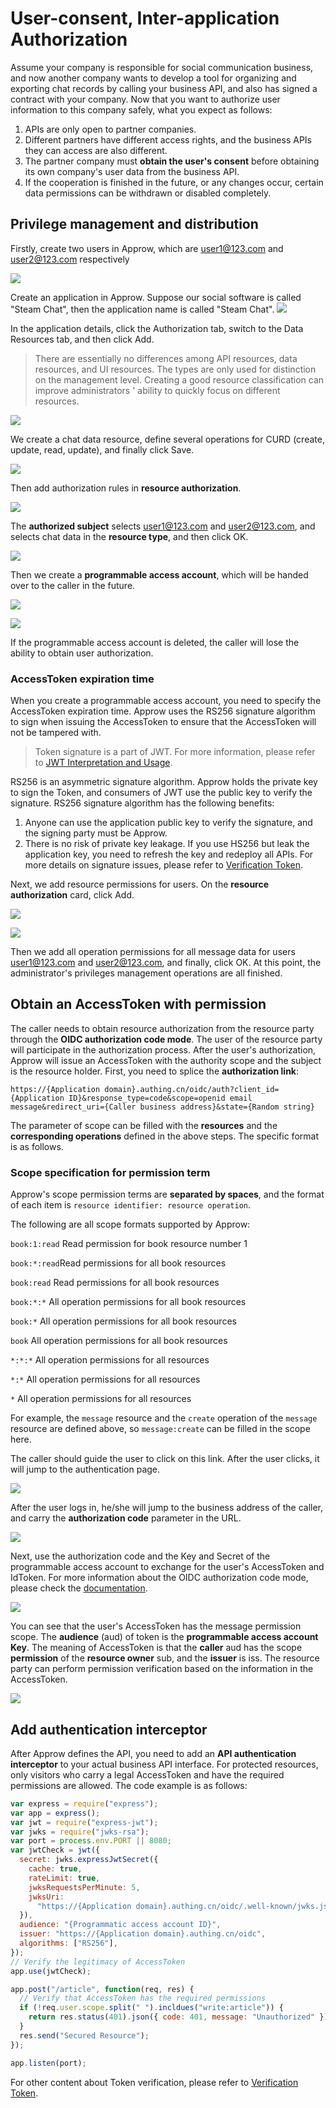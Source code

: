 # User-consent, Inter-application Authorization

<LastUpdated/>

Assume your company is responsible for social communication business, and now another company wants to develop a tool for organizing and exporting chat records by calling your business API, and also has signed a contract with your company. Now that you want to authorize user information to this company safely, what you expect as follows:

1. APIs are only open to partner companies.
2. Different partners have different access rights, and the business APIs they can access are also different.
3. The partner company must **obtain the user's consent** before obtaining its own company's user data from the business API.
4. If the cooperation is finished in the future, or any changes occur, certain data permissions can be withdrawn or disabled completely.

## Privilege management and distribution

Firstly, create two users in Approw, which are user1@123.com and user2@123.com respectively

![](~@imagesEnUs/guides/authorization/create-user-1.png)

Create an application in Approw. Suppose our social software is called "Steam Chat", then the application name is called "Steam Chat".
![](~@imagesEnUs/guides/authorization/create-app.png)

In the application details, click the Authorization tab, switch to the Data Resources tab, and then click Add.

> There are essentially no differences among API resources, data resources, and UI resources. The types are only used for distinction on the management level. Creating a good resource classification can improve administrators ' ability to quickly focus on different resources.

![](~@imagesEnUs/guides/authorization/add-resource.png)

We create a chat data resource, define several operations for CURD (create, update, read, update), and finally click Save.

![](~@imagesEnUs/guides/authorization/add-resource-action.png)

Then add authorization rules in **resource authorization**.

![](~@imagesEnUs/guides/authorization/create-acl-1.png)

The **authorized subject** selects user1@123.com and user2@123.com, and selects chat data in the **resource type**, and then click OK.

![](~@imagesEnUs/guides/authorization/create-acl-2.png)

Then we create a **programmable access account**, which will be handed over to the caller in the future.

![](~@imagesEnUs/guides/authorization/create-programmatic-account-1.png)

![](~@imagesEnUs/guides/authorization/create-programmatic-account-2.png)

If the programmable access account is deleted, the caller will lose the ability to obtain user authorization.

### AccessToken expiration time

When you create a programmable access account, you need to specify the AccessToken expiration time. Approw uses the RS256 signature algorithm to sign when issuing the AccessToken to ensure that the AccessToken will not be tampered with.

> Token signature is a part of JWT. For more information, please refer to [JWT Interpretation and Usage](/concepts/jwt-token.md).

RS256 is an asymmetric signature algorithm. Approw holds the private key to sign the Token, and consumers of JWT use the public key to verify the signature. RS256 signature algorithm has the following benefits:

1. Anyone can use the application public key to verify the signature, and the signing party must be Approw.
2. There is no risk of private key leakage. If you use HS256 but leak the application key, you need to refresh the key and redeploy all APIs. For more details on signature issues, please refer to [Verification Token](/guides/faqs/how-to-validate-user-token.md).

Next, we add resource permissions for users. On the **resource authorization** card, click Add.

![](~@imagesEnUs/guides/authorization/user-consent-authz-1.png)

![](~@imagesEnUs/guides/authorization/user-consent-authz-2.png)

Then we add all operation permissions for all message data for users user1@123.com and user2@123.com, and finally, click OK.
At this point, the administrator's privileges management operations are all finished.

## Obtain an AccessToken with permission

The caller needs to obtain resource authorization from the resource party through the **OIDC authorization code mode**. The user of the resource party will participate in the authorization process. After the user's authorization, Approw will issue an AccessToken with the authority scope and the subject is the resource holder. First, you need to splice the **authorization link**:

```http
https://{Application domain}.authing.cn/oidc/auth?client_id={Application ID}&response_type=code&scope=openid email message&redirect_uri={Caller business address}&state={Random string}
```

The parameter of scope can be filled with the **resources** and the **corresponding operations** defined in the above steps. The specific format is as follows.

### Scope specification for permission term

Approw's scope permission terms are **separated by spaces**, and the format of each item is `resource identifier: resource operation`.

The following are all scope formats supported by Approw:

`book:1:read` Read permission for book resource number 1

`book:*:read`Read permissions for all book resources

`book:read` Read permissions for all book resources

`book:*:*` All operation permissions for all book resources

`book:*` All operation permissions for all book resources

`book` All operation permissions for all book resources

`*:*:*` All operation permissions for all resources

`*:*` All operation permissions for all resources

`*` All operation permissions for all resources

For example, the `message` resource and the `create` operation of the `message` resource are defined above, so `message:create` can be filled in the scope here.

The caller should guide the user to click on this link. After the user clicks, it will jump to the authentication page.

![](~@imagesEnUs/guides/authorization/user-consent-authz-3.png)

After the user logs in, he/she will jump to the business address of the caller, and carry the **authorization code** parameter in the URL.

![](~@imagesEnUs/guides/authorization/user-consent-authz-4.png)

Next, use the authorization code and the Key and Secret of the programmable access account to exchange for the user's AccessToken and IdToken. For more information about the OIDC authorization code mode, please check the [documentation](/federation/oidc/authorization-code/).<!-- /authentication/oidc/oidc-authorization.md#使用授权码模式-authorization-code-flow -->

![](~@imagesEnUs/guides/authorization/user-consent-authz-5.png)

You can see that the user's AccessToken has the message permission scope. The **audience** (aud) of token is the **programmable access account Key**. The meaning of AccessToken is that the **caller** aud has the scope **permission** of the **resource owner** sub, and the **issuer** is iss. The resource party can perform permission verification based on the information in the AccessToken.

![](~@imagesEnUs/guides/authorization/user-consent-authz-6.png)

## Add authentication interceptor

After Approw defines the API, you need to add an **API authentication interceptor** to your actual business API interface. For protected resources, only visitors who carry a legal AccessToken and have the required permissions are allowed. The code example is as follows:

```javascript
var express = require("express");
var app = express();
var jwt = require("express-jwt");
var jwks = require("jwks-rsa");
var port = process.env.PORT || 8080;
var jwtCheck = jwt({
  secret: jwks.expressJwtSecret({
    cache: true,
    rateLimit: true,
    jwksRequestsPerMinute: 5,
    jwksUri:
      "https://{Application domain}.authing.cn/oidc/.well-known/jwks.json",
  }),
  audience: "{Programmatic access account ID}",
  issuer: "https://{Application domain}.authing.cn/oidc",
  algorithms: ["RS256"],
});
// Verify the legitimacy of AccessToken
app.use(jwtCheck);

app.post("/article", function(req, res) {
  // Verify that AccessToken has the required permissions
  if (!req.user.scope.split(" ").incldues("write:article")) {
    return res.status(401).json({ code: 401, message: "Unauthorized" });
  }
  res.send("Secured Resource");
});

app.listen(port);
```

For other content about Token verification, please refer to [Verification Token](/guides/faqs/how-to-validate-user-token.md).
